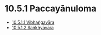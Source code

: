 # 10.5.1 Paccayānuloma

* [10.5.1.1 Vibhaṅgavāra](10.5.1/10.5.1.1.md)
* [10.5.1.2 Saṅkhyāvāra](10.5.1/10.5.1.2.md)
